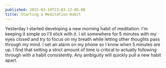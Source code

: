 ```yaml
---
published: 2015-03-19T23:03:12-05:00
title: Starting a Meditation Habit
---
```

Yesterday I started developing a new morning habit of meditation. I'm keeping it simple so I'll stick with it. I sit somewhere for 5 minutes with my eyes closed and try to focus on my breath while letting other thoughts pass through my mind. I set an alarm on my phone so I know when 5 minutes are up. I find that setting a strict amount of time is critical to actually following through with a habit consistently. Any ambiguity will quickly pull a new habit apart.